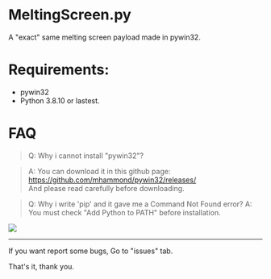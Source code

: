 # MeltingScreen.py
A "exact" same melting screen payload made in pywin32.

# Requirements:
 - pywin32
 - Python 3.8.10 or lastest.

# FAQ
> Q: Why i cannot install "pywin32"?

> A: You can download it in this github page: https://github.com/mhammond/pywin32/releases/ <br>
> And please read carefully before downloading.

> Q: Why i write 'pip' and it gave me a Command Not Found error?
> A: You must check "Add Python to PATH" before installation.<br>

<img src="https://datatofish.com/wp-content/uploads/2018/10/0001_add_Python_to_Path.png"></img>

---

If you want report some bugs, Go to "issues" tab.

That's it, thank you.
